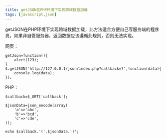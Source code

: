 ```yaml
---
title: getJSON在PHP环境下实现跨域数据加载
tags: [javascript,json]
---
```


getJSON在PHP环境下实现跨域数据加载，此方法适合方便自己写服务端的程序员，如果非自管服务器，返回数据应该遵循此规则，否则无法实现。

网页：

```
getJson=function(){
    alert(123);
}
$.getJSON('http://127.0.0.1/json/index.php?callback=?',function(data){
    console.log(data);
});
```

PHP：

```
$callback=$_GET['callback'];

$jsonData=json_encode(array(
    'a'=>'abc',
    'b'=>'bcd',
    'c'=>'cde',
));

echo $callback.'('.$jsonData.')';
```
